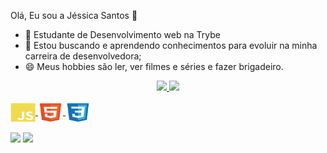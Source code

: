    Olá, Eu sou a Jéssica Santos 👋
   

- 🔭 Estudante de Desenvolvimento web na Trybe
- 🌱 Estou buscando e aprendendo conhecimentos para evoluir na minha carreira de desenvolvedora;
- 😄 Meus hobbies são ler, ver filmes e séries e fazer brigadeiro.


<div align="center">
  <a href="https://github.com/jessica-sant">
  <img height="150em" src="https://github-readme-stats.vercel.app/api?username=jessica-sant&show_icons=true&theme=dracula&include_all_commits=true&count_private=true"/>
  <img height="150em" src="https://github-readme-stats.vercel.app/api/top-langs/?username=jessica-sant&layout=compact&langs_count=7&theme=dracula"/>
</div>
<div style="display: inline_block"><br>
  <img align="center" alt="jessica-Js" height="30" width="40" src="https://raw.githubusercontent.com/devicons/devicon/master/icons/javascript/javascript-plain.svg">
  <img align="center" alt="jessica-HTML" height="30" width="40" src="https://raw.githubusercontent.com/devicons/devicon/master/icons/html5/html5-original.svg">
  <img align="center" alt="jessica-CSS" height="30" width="40" src="https://raw.githubusercontent.com/devicons/devicon/master/icons/css3/css3-original.svg">
</div>

<br/>

 <div>
    <a href="https://www.linkedin.com/in/jessicasantt/" target="_blank"><img src="https://img.shields.io/badge/-LinkedIn-%230077B5?style=for-the-badge&logo=linkedin&logoColor=white" target="_blank"></a> 
   <a href ="mailto:jessicasantos1856@gmail.com"><img src="https://img.shields.io/badge/-Gmail-%23333?style=for-the-badge&logo=gmail&logoColor=white" target="_blank"></a>
 </div>
